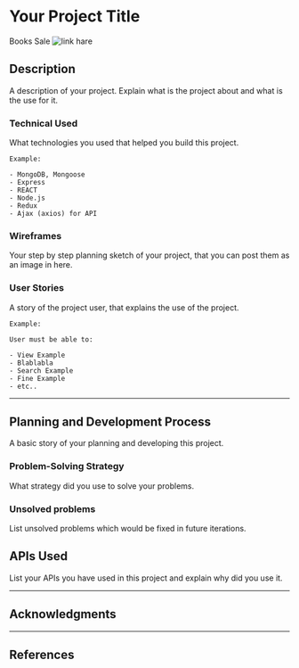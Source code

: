 # Your Project Title

Books Sale
![link hare](https://booke-sale.herokuapp.com/)

## Description

A description of your project. Explain what is the project about and what is the use for it.

### Technical Used
What technologies you used that helped you build this project. 

```
Example:

- MongoDB, Mongoose
- Express
- REACT
- Node.js
- Redux
- Ajax (axios) for API

```

### Wireframes

Your step by step planning sketch of your project, that you can post them as an image in here.

### User Stories

A story of the project user, that explains the use of the project.

```
Example:

User must be able to:

- View Example
- Blablabla
- Search Example
- Fine Example
- etc..

```

---

## Planning and Development Process

A basic story of your planning and developing this project.

### Problem-Solving Strategy

What strategy did you use to solve your problems.

### Unsolved problems

List unsolved problems which would be fixed in future iterations.

## APIs Used

List your APIs you have used in this project and explain why did you use it.

---

## Acknowledgments


---

 ## References
